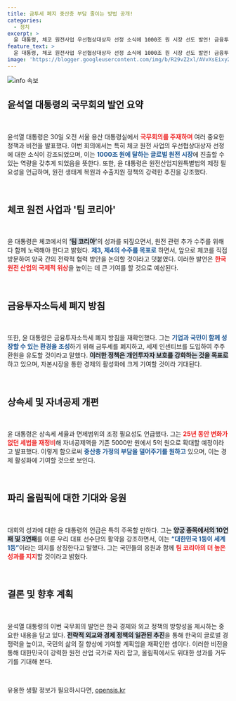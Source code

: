 ```yaml
---
title: 금투세 폐지 중산층 부담 줄이는 방법 공개!
categories:
  - 정치
excerpt: >
  윤 대통령, 체코 원전사업 우선협상대상자 선정 소식에 1000조 원 시장 선도 발언! 금융투자소득세 폐지 및 상속세 조정 계획도 밝혀. 올림픽 양궁팀도 격려하며 대한민국 1등 도약 응원!
feature_text: >
  윤 대통령, 체코 원전사업 우선협상대상자 선정 소식에 1000조 원 시장 선도 발언! 금융투자소득세 폐지 및 상속세 조정 계획도 밝혀. 올림픽 양궁팀도 격려하며 대한민국 1등 도약 응원!
image: 'https://blogger.googleusercontent.com/img/b/R29vZ2xl/AVvXsEixyZcFfHzMRdzZMjFBmAUKJYCLCGyLL1o632UiGVXcaFdKo_bkvkuCioo0uUKlGfBVcT3P84aROyZIXSBEx3Aw5nCQ3pTgDom1WDC4m8eifvWiAmWEEVb4x6G_l8C0QH225ldMjyaFvpxGEBGNO37VmDTDMHGhJPq73UglMfDca1-0aw/s1600/blogspot.png'
---
```


<p><img src="https://blogger.googleusercontent.com/img/b/R29vZ2xl/AVvXsEixyZcFfHzMRdzZMjFBmAUKJYCLCGyLL1o632UiGVXcaFdKo_bkvkuCioo0uUKlGfBVcT3P84aROyZIXSBEx3Aw5nCQ3pTgDom1WDC4m8eifvWiAmWEEVb4x6G_l8C0QH225ldMjyaFvpxGEBGNO37VmDTDMHGhJPq73UglMfDca1-0aw/s1600/blogspot.png" alt="info 속보" /></p>

<h2 data-ke-size="size26">윤석열 대통령의 국무회의 발언 요약</h2>

<p data-ke-size="size16">&nbsp;</p>

<p>윤석열 대통령은 30일 오전 서울 용산 대통령실에서 <b><span style="color: #ee2323;">국무회의를 주재하며</span></b> 여러 중요한 정책과 비전을 발표했다. 이번 회의에서는 특히 체코 원전 사업의 우선협상대상자 선정에 대한 소식이 강조되었으며, 이는 <b><span style="color: #1a5490;">1000조 원에 달하는 글로벌 원전 시장</span></b>에 진출할 수 있는 역량을 갖추게 되었음을 뜻한다. 또한, 윤 대통령은 원전산업지원특별법의 제정 필요성을 언급하며, 원전 생태계 복원과 수출지원 정책의 강력한 추진을 강조했다.</p>

<p data-ke-size="size16">&nbsp;</p>

<h2 data-ke-size="size26">체코 원전 사업과 '팀 코리아'</h2>

<p data-ke-size="size16">&nbsp;</p>

<p>윤 대통령은 체코에서의 <b><span style="background-color: #21538527;">‘팀 코리아’</span></b>의 성과를 되짚으면서, 원전 관련 추가 수주를 위해 다 함께 노력해야 한다고 밝혔다. <b><span style="color: #1a5490;">제3, 제4의 수주를 목표로</span></b> 하면서, 앞으로 체코를 직접 방문하여 양국 간의 전략적 협력 방안을 논의할 것이라고 덧붙였다. 이러한 발언은 <b><span style="color: #ee2323;">한국 원전 산업의 국제적 위상</span></b>을 높이는 데 큰 기여를 할 것으로 예상된다.</p>

<p data-ke-size="size16">&nbsp;</p>

<h2 data-ke-size="size26">금융투자소득세 폐지 방침</h2>

<p data-ke-size="size16">&nbsp;</p>

<p>또한, 윤 대통령은 금융투자소득세 폐지 방침을 재확인했다. 그는 <b><span style="color: #1a5490;">기업과 국민이 함께 성장할 수 있는 환경을 조성</span></b>하기 위해 금투세를 폐지하고, 세제 인센티브를 도입하여 주주환원을 유도할 것이라고 말했다. <b><span style="background-color: #21538527;">이러한 정책은 개인투자자 보호를 강화하는 것을 목표로</span></b> 하고 있으며, 자본시장을 통한 경제의 활성화에 크게 기여할 것이라 기대된다.</p>

<p data-ke-size="size16">&nbsp;</p>

<h2 data-ke-size="size26">상속세 및 자녀공제 개편</h2>

<p data-ke-size="size16">&nbsp;</p>

<p>윤 대통령은 상속세 세율과 면제범위의 조정 필요성도 언급했다. 그는 <b><span style="color: #ee2323;">25년 동안 변화가 없던 세법을 재정비</span></b>해 자녀공제액을 기존 5000만 원에서 5억 원으로 확대할 예정이라고 발표했다. 이렇게 함으로써 <b><span style="color: #1a5490;">중산층 가정의 부담을 덜어주기를 원하고</span></b> 있으며, 이는 경제 활성화에 기여할 것으로 보인다.</p>

<p data-ke-size="size16">&nbsp;</p>

<h2 data-ke-size="size26">파리 올림픽에 대한 기대와 응원</h2>

<p data-ke-size="size16">&nbsp;</p>

<p>대회의 성과에 대한 윤 대통령의 언급은 특히 주목할 만하다. 그는 <b><span style="background-color: #21538527;">양궁 종목에서의 10연패 및 3연패</span></b>를 이룬 우리 대표 선수단의 활약을 강조하면서, 이는 <b><span style="color: #1a5490;">“대한민국 1등이 세계 1등”</span></b>이라는 의지를 상징한다고 말했다. 그는 국민들의 응원과 함께 <b><span style="color: #ee2323;">팀 코리아의 더 높은 성과를 지지</span></b>할 것이라고 밝혔다.</p>

<p data-ke-size="size16">&nbsp;</p>

<h2 data-ke-size="size26">결론 및 향후 계획</h2>

<p data-ke-size="size16">&nbsp;</p>

<p>윤석열 대통령의 이번 국무회의 발언은 한국 경제와 외교 정책의 방향성을 제시하는 중요한 내용을 담고 있다. <b><span style="background-color: #21538527;">전략적 외교와 경제 정책의 일관된 추진</span></b>을 통해 한국의 글로벌 경쟁력을 높이고, 국민의 삶의 질 향상에 기여할 계획임을 재확인한 셈이다. 이러한 비전을 통해 대한민국이 강력한 원전 산업 국가로 자리 잡고, 올림픽에서도 위대한 성과를 거두기를 기대해 본다.</p>

<p data-ke-size="size16">&nbsp;</p>
유용한 생활 정보가 필요하시다면, <a href="https://opensis.kr" rel="dofollow">opensis.kr</a>


